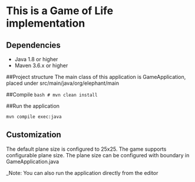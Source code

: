 # This is a Game of Life implementation

## Dependencies
   * Java 1.8 or higher
   * Maven 3.6.x or higher

##Project structure
The main class of this application is GameApplication, placed under src/main/java/org/elephant/main

##Compile
``
 bash # mvn clean install
``

##Run the application
```
mvn compile exec:java
```
## Customization 
The default plane size is configured to 25x25. The game supports configurable plane size. The plane size can be configured with boundary in GameApplication.java

_Note: You can also run the application directly from the editor
